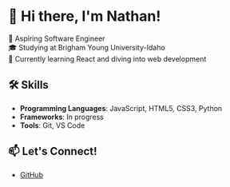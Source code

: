 # 👋 Hi there, I'm Nathan!
🚀 Aspiring Software Engineer  
🎓 Studying at Brigham Young University-Idaho  
🌱 Currently learning React and diving into web development  

## 🛠 Skills
- **Programming Languages**: JavaScript, HTML5, CSS3, Python
- **Frameworks**: In progress
- **Tools**: Git, VS Code  

## 📫 Let's Connect!
- [GitHub](https://github.com/nathanrjackson)
